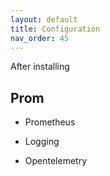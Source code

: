 ```yaml
---
layout: default
title: Configuration
nav_order: 45
---
```


After installing

## Prom
- Prometheus

- Logging

- Opentelemetry
